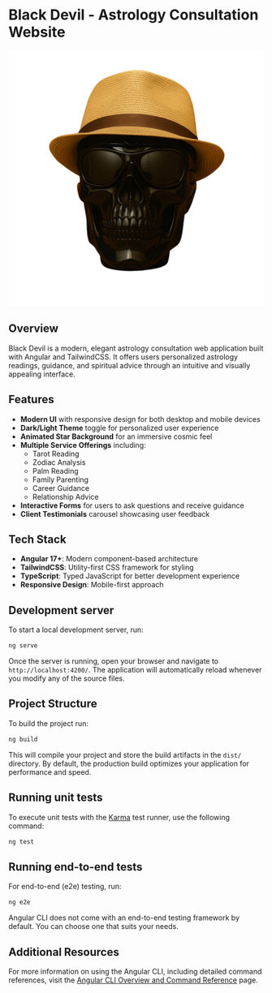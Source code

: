 # Black Devil - Astrology Consultation Website

![Black Devil Logo](/src/assets/logo.png)

## Overview

Black Devil is a modern, elegant astrology consultation web application built with Angular and TailwindCSS. It offers users personalized astrology readings, guidance, and spiritual advice through an intuitive and visually appealing interface.

## Features

- **Modern UI** with responsive design for both desktop and mobile devices
- **Dark/Light Theme** toggle for personalized user experience
- **Animated Star Background** for an immersive cosmic feel
- **Multiple Service Offerings** including:
  - Tarot Reading
  - Zodiac Analysis
  - Palm Reading
  - Family Parenting
  - Career Guidance
  - Relationship Advice
- **Interactive Forms** for users to ask questions and receive guidance
- **Client Testimonials** carousel showcasing user feedback

## Tech Stack

- **Angular 17+**: Modern component-based architecture
- **TailwindCSS**: Utility-first CSS framework for styling
- **TypeScript**: Typed JavaScript for better development experience
- **Responsive Design**: Mobile-first approach

## Development server

To start a local development server, run:

```bash
ng serve
```

Once the server is running, open your browser and navigate to `http://localhost:4200/`. The application will automatically reload whenever you modify any of the source files.

## Project Structure

To build the project run:

```bash
ng build
```

This will compile your project and store the build artifacts in the `dist/` directory. By default, the production build optimizes your application for performance and speed.

## Running unit tests

To execute unit tests with the [Karma](https://karma-runner.github.io) test runner, use the following command:

```bash
ng test
```

## Running end-to-end tests

For end-to-end (e2e) testing, run:

```bash
ng e2e
```

Angular CLI does not come with an end-to-end testing framework by default. You can choose one that suits your needs.

## Additional Resources

For more information on using the Angular CLI, including detailed command references, visit the [Angular CLI Overview and Command Reference](https://angular.dev/tools/cli) page.
